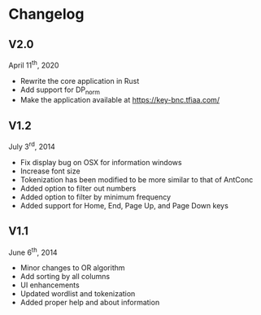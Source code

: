# Changelog

## V2.0

April 11<sup>th</sup>, 2020
- Rewrite the core application in Rust
- Add support for DP<sub>norm</sub>
- Make the application available at https://key-bnc.tfiaa.com/

## V1.2

July 3<sup>rd</sup>, 2014
- Fix display bug on OSX for information windows
- Increase font size
- Tokenization has been modified to be more similar to that of AntConc
- Added option to filter out numbers
- Added option to filter by minimum frequency
- Added support for Home, End, Page Up, and Page Down keys

## V1.1

June 6<sup>th</sup>, 2014
- Minor changes to OR algorithm
- Add sorting by all columns
- UI enhancements
- Updated wordlist and tokenization
- Added proper help and about information
